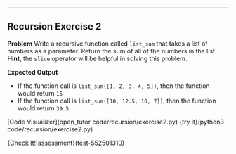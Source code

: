----------

## Recursion Exercise 2

**Problem**
Write a recursive function called `list_sum` that takes a list of numbers as a parameter. Return the sum of all of the numbers in the list. **Hint**, the `slice` operator will be helpful in solving this problem.

**Expected Output**
* If the function call is `list_sum([1, 2, 3, 4, 5])`, then the function would return `15`
* If the function call is `list_sum([10, 12.5, 10, 7])`, then the function would return `39.5`

[Code Visualizer](open_tutor code/recursion/exercise2.py)
{try it}(python3 code/recursion/exercise2.py)

{Check It!|assessment}(test-552501310)
